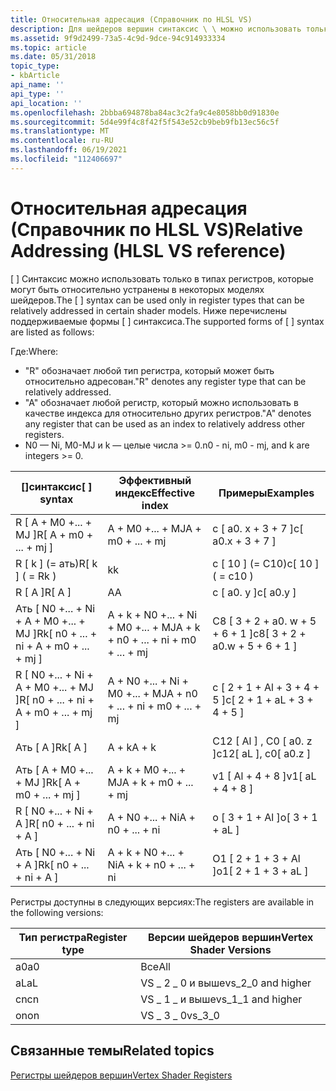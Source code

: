 ```yaml
---
title: Относительная адресация (Справочник по HLSL VS)
description: Для шейдеров вершин синтаксис \ \ можно использовать только в типах регистров, которые могут быть относительно устранены в определенных моделях шейдеров.
ms.assetid: 9f9d2499-73a5-4c9d-9dce-94c914933334
ms.topic: article
ms.date: 05/31/2018
topic_type:
- kbArticle
api_name: ''
api_type: ''
api_location: ''
ms.openlocfilehash: 2bbba694878ba84ac3c2fa9c4e8058bb0d91830e
ms.sourcegitcommit: 5d4e99f4c8f42f5f543e52cb9beb9fb13ec56c5f
ms.translationtype: MT
ms.contentlocale: ru-RU
ms.lasthandoff: 06/19/2021
ms.locfileid: "112406697"
---
```

# <a name="relative-addressing-hlsl-vs-reference"></a><span data-ttu-id="59cc7-103">Относительная адресация (Справочник по HLSL VS)</span><span class="sxs-lookup"><span data-stu-id="59cc7-103">Relative Addressing (HLSL VS reference)</span></span>

<span data-ttu-id="59cc7-104">\[ \] Синтаксис можно использовать только в типах регистров, которые могут быть относительно устранены в некоторых моделях шейдеров.</span><span class="sxs-lookup"><span data-stu-id="59cc7-104">The \[ \] syntax can be used only in register types that can be relatively addressed in certain shader models.</span></span> <span data-ttu-id="59cc7-105">Ниже перечислены поддерживаемые формы \[ \] синтаксиса.</span><span class="sxs-lookup"><span data-stu-id="59cc7-105">The supported forms of \[ \] syntax are listed as follows:</span></span>

<span data-ttu-id="59cc7-106">Где:</span><span class="sxs-lookup"><span data-stu-id="59cc7-106">Where:</span></span>

-   <span data-ttu-id="59cc7-107">"R" обозначает любой тип регистра, который может быть относительно адресован.</span><span class="sxs-lookup"><span data-stu-id="59cc7-107">"R" denotes any register type that can be relatively addressed.</span></span>
-   <span data-ttu-id="59cc7-108">"A" обозначает любой регистр, который можно использовать в качестве индекса для относительно других регистров.</span><span class="sxs-lookup"><span data-stu-id="59cc7-108">"A" denotes any register that can be used as an index to relatively address other registers.</span></span>
-   <span data-ttu-id="59cc7-109">N0 — Ni, M0-MJ и k — целые числа >= 0.</span><span class="sxs-lookup"><span data-stu-id="59cc7-109">n0 - ni, m0 - mj, and k are integers >= 0.</span></span>



| <span data-ttu-id="59cc7-110">\[\]синтаксис</span><span class="sxs-lookup"><span data-stu-id="59cc7-110">\[ \] syntax</span></span>                              | <span data-ttu-id="59cc7-111">Эффективный индекс</span><span class="sxs-lookup"><span data-stu-id="59cc7-111">Effective index</span></span>                       | <span data-ttu-id="59cc7-112">Примеры</span><span class="sxs-lookup"><span data-stu-id="59cc7-112">Examples</span></span>                         |
|-------------------------------------------|---------------------------------------|----------------------------------|
| <span data-ttu-id="59cc7-113">R \[ A + M0 +... + MJ \]</span><span class="sxs-lookup"><span data-stu-id="59cc7-113">R\[ A + m0 + ... + mj \]</span></span>                  | <span data-ttu-id="59cc7-114">A + M0 +... + MJ</span><span class="sxs-lookup"><span data-stu-id="59cc7-114">A + m0 + ... + mj</span></span>                     | <span data-ttu-id="59cc7-115">c \[ a0. x + 3 + 7 \]</span><span class="sxs-lookup"><span data-stu-id="59cc7-115">c\[ a0.x + 3 + 7 \]</span></span>              |
| <span data-ttu-id="59cc7-116">R \[ k \] (= ать)</span><span class="sxs-lookup"><span data-stu-id="59cc7-116">R\[ k \] ( = Rk )</span></span>                         | <span data-ttu-id="59cc7-117">k</span><span class="sxs-lookup"><span data-stu-id="59cc7-117">k</span></span>                                     | <span data-ttu-id="59cc7-118">c \[ 10 \] (= C10)</span><span class="sxs-lookup"><span data-stu-id="59cc7-118">c\[ 10 \] ( = c10 )</span></span>              |
| <span data-ttu-id="59cc7-119">R \[ A \]</span><span class="sxs-lookup"><span data-stu-id="59cc7-119">R\[ A \]</span></span>                                  | <span data-ttu-id="59cc7-120">A</span><span class="sxs-lookup"><span data-stu-id="59cc7-120">A</span></span>                                     | <span data-ttu-id="59cc7-121">c \[ a0. y \]</span><span class="sxs-lookup"><span data-stu-id="59cc7-121">c\[ a0.y \]</span></span>                      |
| <span data-ttu-id="59cc7-122">Ать \[ N0 +... + Ni + A + M0 +... + MJ \]</span><span class="sxs-lookup"><span data-stu-id="59cc7-122">Rk\[ n0 + ... + ni + A + m0 + ... + mj \]</span></span> | <span data-ttu-id="59cc7-123">A + k + N0 +... + Ni + M0 +... + MJ</span><span class="sxs-lookup"><span data-stu-id="59cc7-123">A + k + n0 + ... + ni + m0 + ... + mj</span></span> | <span data-ttu-id="59cc7-124">C8 \[ 3 + 2 + a0. w + 5 + 6 + 1 \]</span><span class="sxs-lookup"><span data-stu-id="59cc7-124">c8\[ 3 + 2 + a0.w + 5 + 6 + 1 \]</span></span> |
| <span data-ttu-id="59cc7-125">R \[ N0 +... + Ni + A + M0 +... + MJ \]</span><span class="sxs-lookup"><span data-stu-id="59cc7-125">R\[ n0 + ... + ni + A + m0 + ... + mj \]</span></span>  | <span data-ttu-id="59cc7-126">A + N0 +... + Ni + M0 +... + MJ</span><span class="sxs-lookup"><span data-stu-id="59cc7-126">A + n0 + ... + ni + m0 + ... + mj</span></span>     | <span data-ttu-id="59cc7-127">c \[ 2 + 1 + Al + 3 + 4 + 5 \]</span><span class="sxs-lookup"><span data-stu-id="59cc7-127">c\[ 2 + 1 + aL + 3 + 4 + 5 \]</span></span>    |
| <span data-ttu-id="59cc7-128">Ать \[ A \]</span><span class="sxs-lookup"><span data-stu-id="59cc7-128">Rk\[ A \]</span></span>                                 | <span data-ttu-id="59cc7-129">A + k</span><span class="sxs-lookup"><span data-stu-id="59cc7-129">A + k</span></span>                                 | <span data-ttu-id="59cc7-130">C12 \[ Al \] , C0 \[ a0. z \]</span><span class="sxs-lookup"><span data-stu-id="59cc7-130">c12\[ aL \], c0\[ a0.z \]</span></span>        |
| <span data-ttu-id="59cc7-131">Ать \[ A + M0 +... + MJ \]</span><span class="sxs-lookup"><span data-stu-id="59cc7-131">Rk\[ A + m0 + ... + mj \]</span></span>                 | <span data-ttu-id="59cc7-132">A + k + M0 +... + MJ</span><span class="sxs-lookup"><span data-stu-id="59cc7-132">A + k + m0 + ... + mj</span></span>                 | <span data-ttu-id="59cc7-133">v1 \[ Al + 4 + 8 \]</span><span class="sxs-lookup"><span data-stu-id="59cc7-133">v1\[ aL + 4 + 8 \]</span></span>               |
| <span data-ttu-id="59cc7-134">R \[ N0 +... + Ni + A \]</span><span class="sxs-lookup"><span data-stu-id="59cc7-134">R\[ n0 + ... + ni + A \]</span></span>                  | <span data-ttu-id="59cc7-135">A + N0 +... + Ni</span><span class="sxs-lookup"><span data-stu-id="59cc7-135">A + n0 + ... + ni</span></span>                     | <span data-ttu-id="59cc7-136">o \[ 3 + 1 + Al \]</span><span class="sxs-lookup"><span data-stu-id="59cc7-136">o\[ 3 + 1 + aL \]</span></span>                |
| <span data-ttu-id="59cc7-137">Ать \[ N0 +... + Ni + A \]</span><span class="sxs-lookup"><span data-stu-id="59cc7-137">Rk\[ n0 + ... + ni + A \]</span></span>                 | <span data-ttu-id="59cc7-138">A + k + N0 +... + Ni</span><span class="sxs-lookup"><span data-stu-id="59cc7-138">A + k + n0 + ... + ni</span></span>                 | <span data-ttu-id="59cc7-139">O1 \[ 2 + 1 + 3 + Al \]</span><span class="sxs-lookup"><span data-stu-id="59cc7-139">o1\[ 2 + 1 + 3 + aL \]</span></span>           |



 

<span data-ttu-id="59cc7-140">Регистры доступны в следующих версиях:</span><span class="sxs-lookup"><span data-stu-id="59cc7-140">The registers are available in the following versions:</span></span>



| <span data-ttu-id="59cc7-141">Тип регистра</span><span class="sxs-lookup"><span data-stu-id="59cc7-141">Register type</span></span> | <span data-ttu-id="59cc7-142">Версии шейдеров вершин</span><span class="sxs-lookup"><span data-stu-id="59cc7-142">Vertex Shader Versions</span></span> |
|---------------|------------------------|
| <span data-ttu-id="59cc7-143">a0</span><span class="sxs-lookup"><span data-stu-id="59cc7-143">a0</span></span>            | <span data-ttu-id="59cc7-144">Все</span><span class="sxs-lookup"><span data-stu-id="59cc7-144">All</span></span>                    |
| <span data-ttu-id="59cc7-145">aL</span><span class="sxs-lookup"><span data-stu-id="59cc7-145">aL</span></span>            | <span data-ttu-id="59cc7-146">VS \_ 2 \_ 0 и выше</span><span class="sxs-lookup"><span data-stu-id="59cc7-146">vs\_2\_0 and higher</span></span>    |
| <span data-ttu-id="59cc7-147">cn</span><span class="sxs-lookup"><span data-stu-id="59cc7-147">cn</span></span>            | <span data-ttu-id="59cc7-148">VS \_ 1 \_ и выше</span><span class="sxs-lookup"><span data-stu-id="59cc7-148">vs\_1\_1 and higher</span></span>    |
| <span data-ttu-id="59cc7-149">on</span><span class="sxs-lookup"><span data-stu-id="59cc7-149">on</span></span>            | <span data-ttu-id="59cc7-150">VS \_ 3 \_ 0</span><span class="sxs-lookup"><span data-stu-id="59cc7-150">vs\_3\_0</span></span>               |



 

## <a name="related-topics"></a><span data-ttu-id="59cc7-151">Связанные темы</span><span class="sxs-lookup"><span data-stu-id="59cc7-151">Related topics</span></span>

<dl> <dt>

[<span data-ttu-id="59cc7-152">Регистры шейдеров вершин</span><span class="sxs-lookup"><span data-stu-id="59cc7-152">Vertex Shader Registers</span></span>](dx9-graphics-reference-asm-vs-registers.md)
</dt> </dl>

 

 




